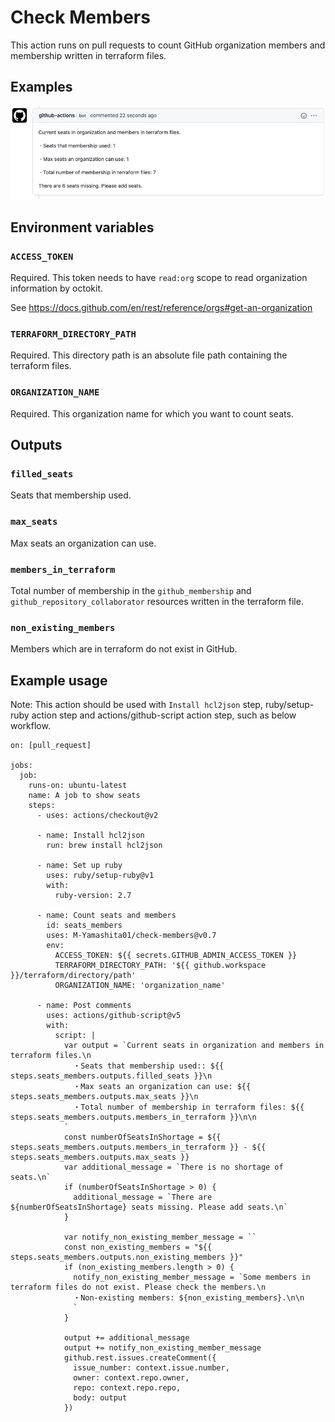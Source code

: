 # Check Members

This action runs on pull requests to count GitHub organization members and membership written in terraform files.

## Examples
![Example comment made by the action](./examples/images/example-github-pr-check.png)

## Environment variables

### `ACCESS_TOKEN`
Required. This token needs to have `read:org` scope to read organization information by octokit.

See https://docs.github.com/en/rest/reference/orgs#get-an-organization

### `TERRAFORM_DIRECTORY_PATH`
Required. This directory path is an absolute file path containing the terraform files.

### `ORGANIZATION_NAME`
Required. This organization name for which you want to count seats.

## Outputs
### `filled_seats`
Seats that membership used.
### `max_seats`
Max seats an organization can use.

### `members_in_terraform`
Total number of membership in the `github_membership` and `github_repository_collaborator` resources written in the terraform file.

### `non_existing_members`
Members which are in terraform do not exist in GitHub.

## Example usage
Note: This action should be used with `Install hcl2json` step, ruby/setup-ruby action step and actions/github-script action step, such as below workflow.


```
on: [pull_request]

jobs:
  job:
    runs-on: ubuntu-latest
    name: A job to show seats
    steps:
      - uses: actions/checkout@v2

      - name: Install hcl2json
        run: brew install hcl2json

      - name: Set up ruby
        uses: ruby/setup-ruby@v1
        with:
          ruby-version: 2.7

      - name: Count seats and members
        id: seats_members
        uses: M-Yamashita01/check-members@v0.7
        env:
          ACCESS_TOKEN: ${{ secrets.GITHUB_ADMIN_ACCESS_TOKEN }}
          TERRAFORM_DIRECTORY_PATH: '${{ github.workspace }}/terraform/directory/path' 
          ORGANIZATION_NAME: 'organization_name'

      - name: Post comments
        uses: actions/github-script@v5
        with:
          script: |
            var output = `Current seats in organization and members in terraform files.\n
              ・Seats that membership used:: ${{ steps.seats_members.outputs.filled_seats }}\n
              ・Max seats an organization can use: ${{ steps.seats_members.outputs.max_seats }}\n
              ・Total number of membership in terraform files: ${{ steps.seats_members.outputs.members_in_terraform }}\n\n
            `
            const numberOfSeatsInShortage = ${{ steps.seats_members.outputs.members_in_terraform }} - ${{ steps.seats_members.outputs.max_seats }}
            var additional_message = `There is no shortage of seats.\n`
            if (numberOfSeatsInShortage > 0) {
              additional_message = `There are ${numberOfSeatsInShortage} seats missing. Please add seats.\n`
            }

            var notify_non_existing_member_message = ``
            const non_existing_members = "${{ steps.seats_members.outputs.non_existing_members }}"
            if (non_existing_members.length > 0) {
              notify_non_existing_member_message = `Some members in terraform files do not exist. Please check the members.\n
              ・Non-existing members: ${non_existing_members}.\n\n
              `
            }

            output += additional_message
            output += notify_non_existing_member_message
            github.rest.issues.createComment({
              issue_number: context.issue.number,
              owner: context.repo.owner,
              repo: context.repo.repo,
              body: output
            })
```
